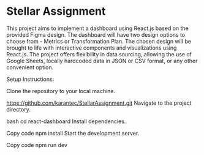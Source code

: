 # Stellar Assignment

This project aims to implement a dashboard using React.js based on the provided Figma design. The dashboard will have two design options to choose from - Metrics or Transformation Plan. The chosen design will be brought to life with interactive components and visualizations using React.js. The project offers flexibility in data sourcing, allowing the use of Google Sheets, locally hardcoded data in JSON or CSV format, or any other convenient option.


Setup Instructions:

Clone the repository to your local machine.


https://github.com/karantec/StellarAssignment.git
Navigate to the project directory.

bash
cd react-dashboard
Install dependencies.

Copy code
npm install
Start the development server.

Copy code
npm run dev
